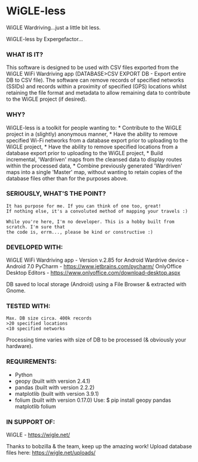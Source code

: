 # WiGLE-less
WiGLE Wardriving...just a little bit less. 

WiGLE-less by Expergefactor...
    
### WHAT IS IT?
This software is designed to be used with CSV files exported from the WiGLE WiFi
Wardriving app (DATABASE>CSV EXPORT DB - Export entire DB to CSV file). The software
can remove records of specified networks (SSIDs) and records within a proximity of
specified (GPS) locations whilst retaining the file format and metadata to allow
remaining data to contribute to the WiGLE project (if desired).

### WHY?
WiGLE-less is a toolkit for people wanting to:
    * Contribute to the WiGLE project in a (slightly) anonymous manner,
    * Have the ability to remove specified Wi-Fi networks from a database export
      prior to uploading to the WiGLE project,
    * Have the ability to remove specified locations from a database export
      prior to uploading to the WiGLE project,
    * Build incremental, 'Wardriven' maps from the cleansed data to display routes
      within the processed data,
    * Combine previously generated 'Wardriven' maps into a single 'Master' map,
without wanting to retain copies of the database files other than for the purposes above.

### SERIOUSLY, WHAT'S THE POINT?
    It has purpose for me. If you can think of one too, great!
    If nothing else, it's a convoluted method of mapping your travels :)

    While you're here, I'm no developer. This is a hobby built from scratch. I'm sure that
    the code is, errm..., please be kind or constructive :) 
  
### DEVELOPED WITH:
 WiGLE WiFi Wardriving app      - Version v.2.85 for Android
 Wardrive device                - Android 7.0
 PyCharm                        - https://www.jetbrains.com/pycharm/
 OnlyOffice Desktop Editors     - https://www.onlyoffice.com/download-desktop.aspx

DB saved to local storage (Android) using a File Browser & extracted with Gnome.

### TESTED WITH:
    Max. DB size circa. 400k records
    >20 specified locations
    <10 specified networks
Processing time varies with size of DB to be processed (& obviously your hardware).

### REQUIREMENTS:
  * Python
  * geopy (built with version 2.4.1)
  * pandas (built with version 2.2.2)
  * matplotlib (built with version 3.9.1)
  * folium (built with version 0.17.0)
Use: 
      $ pip install geopy pandas matplotlib folium

### IN SUPPORT OF:
  WiGLE - https://wigle.net/
      
  Thanks to bobzilla & the team, keep up the amazing work!
  Upload database files here: https://wigle.net/uploads/
